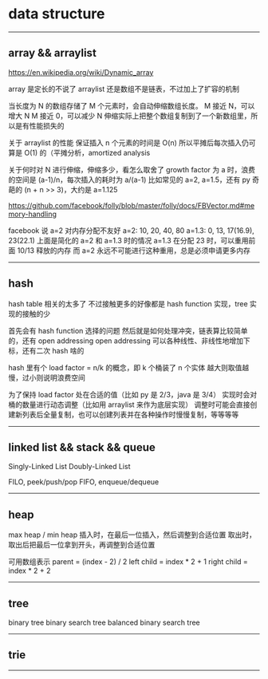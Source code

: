 # data structure

---

## array && arraylist

https://en.wikipedia.org/wiki/Dynamic_array

array 是定长的不说了
arraylist 还是数组不是链表，不过加上了扩容的机制

当长度为 N 的数组存储了 M 个元素时，会自动伸缩数组长度。
M 接近 N，可以增大 N
M 接近 0，可以减少 N
伸缩实际上把整个数组复制到了一个新数组里，所以是有性能损失的

关于 arraylist 的性能
保证插入 n 个元素的时间是 O(n)
所以平摊后每次插入仍可算是 O(1) 的（平摊分析，amortized analysis

关于何时对 N 进行伸缩，伸缩多少，看怎么取舍了
growth factor 为 a 时，浪费的空间是 (a-1)/n，每次插入的耗时为 a/(a-1)
比如常见的 a=2, a=1.5，还有 py 奇葩的 (n + n >> 3)，大约是 a=1.125

https://github.com/facebook/folly/blob/master/folly/docs/FBVector.md#memory-handling

facebook 说 a=2 对内存分配不友好
a=2:	10,		20,		40,			80
a=1.3:	0,		13,		17(16.9),	23(22.1)
上面是简化的 a=2 和 a=1.3 时的情况
a=1.3 在分配 23 时，可以重用前面 10/13 释放的内存
而 a=2 永远不可能进行这种重用，总是必须申请更多内存

---

## hash

hash table 相关的太多了
不过接触更多的好像都是 hash function 实现，tree 实现的接触的少

首先会有 hash function 选择的问题
然后就是如何处理冲突，链表算比较简单的，还有 open addressing
open addressing 可以各种线性、非线性地增加下标，还有二次 hash 啥的

hash 里有个 load factor = n/k 的概念，即 k 个桶装了 n 个实体
越大则取值越慢，过小则说明浪费空间

为了保持 load factor 处在合适的值（比如 py 是 2/3，java 是 3/4）
实现时会对桶的数量进行动态调整（比如用 arraylist 来作为底层实现）
调整时可能会直接创建新列表后全量复制，也可以创建列表并在各种操作时慢慢复制，等等等等

---

## linked list && stack && queue

Singly-Linked List
Doubly-Linked List

FILO, peek/push/pop
FIFO, enqueue/dequeue

---

## heap

max heap / min heap
插入时，在最后一位插入，然后调整到合适位置
取出时，取出后把最后一位拿到开头，再调整到合适位置

可用数组表示
parent = (index - 2) / 2
left child = index * 2 + 1
right child = index * 2 + 2

---

## tree

binary tree
binary search tree
balanced binary search tree

---

## trie

---
